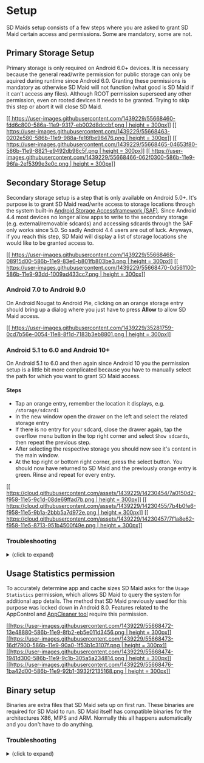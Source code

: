 # Setup
SD Maids setup consists of a few steps where you are asked to grant SD Maid certain access and permissions. Some are mandatory, some are not.

## Primary Storage Setup
Primary storage is only required on Android 6.0+ devices. It is necessary because the general read/write permission for public storage can only be aquired during runtime since Android 6.0. Granting these permissions is mandatory as otherwise SD Maid will not function (what good is SD Maid if it can't access any files).
Although ROOT permission superseed any other permission, even on rooted devices it needs to be granted. Trying to skip this step or abort it will close SD Maid.

[[[ https://user-images.githubusercontent.com/1439229/55668460-fdd6c800-586a-11e9-9317-eb002d8dccbf.png | height = 300px]]](https://user-images.githubusercontent.com/1439229/55668460-fdd6c800-586a-11e9-9317-eb002d8dccbf.png)
[[[ https://user-images.githubusercontent.com/1439229/55668463-0202e580-586b-11e9-988a-fe16fbe98476.png | height = 300px]]](https://user-images.githubusercontent.com/1439229/55668463-0202e580-586b-11e9-988a-fe16fbe98476.png)
[[[ https://user-images.githubusercontent.com/1439229/55668465-04653f80-586b-11e9-8821-e9492db98c5f.png | height = 300px]]](https://user-images.githubusercontent.com/1439229/55668465-04653f80-586b-11e9-8821-e9492db98c5f.png)
[[[ https://user-images.githubusercontent.com/1439229/55668466-062f0300-586b-11e9-96fa-2ef5399e3e0c.png | height = 300px]]](https://user-images.githubusercontent.com/1439229/55668466-062f0300-586b-11e9-96fa-2ef5399e3e0c.png)

## Secondary Storage Setup
Secondary storage setup is a step that is only available on Android 5.0+. It's purpose is to grant SD Maid read/write access to storage locations through the system built-in [Android Storage Accessframework (SAF)](http://developer.android.com/guide/topics/providers/document-provider.html).
Since Android 4.4 most devices no longer allow apps to write to the secondary storage (e.g. external/removable sdcards) and accessing sdcards through the SAF only works since 5.0. So sadly Android 4.4 users are out of luck.
Anyways, if you reach this step, SD Maid will display a list of storage locations she would like to be granted access to.

[[[ https://user-images.githubusercontent.com/1439229/55668468-08915d00-586b-11e9-83e6-b801fb803be3.png | height = 300px]]](https://user-images.githubusercontent.com/1439229/55668468-08915d00-586b-11e9-83e6-b801fb803be3.png)
[[[ https://user-images.githubusercontent.com/1439229/55668470-0d561100-586b-11e9-93dd-1009ad433cc7.png | height = 300px]]](https://user-images.githubusercontent.com/1439229/55668470-0d561100-586b-11e9-93dd-1009ad433cc7.png)

### Android 7.0 to Android 9.0
On Android Nougat to Android Pie, clicking on an orange storage entry should bring up a dialog where you just have to press **Allow** to allow SD Maid access.

[[[ https://user-images.githubusercontent.com/1439229/35281759-0cd7b56e-0054-11e8-8f1d-7183b3eb8801.png | height = 300px]]](https://user-images.githubusercontent.com/1439229/35281759-0cd7b56e-0054-11e8-8f1d-7183b3eb8801.png)

### Android 5.1 to 6.0 and Android 10+
On Android 5.1 to 6.0 and then again since Android 10 you the permission setup is a little bit more complicated because you have to manually select the path for which you want to grant SD Maid access.

#### Steps
* Tap an orange entry, remember the location it displays, e.g. `/storage/sdcard1`
* In the new window open the drawer on the left and select the related storage entry
* If there is no entry for your sdcard, close the drawer again, tap the overflow menu button in the top right corner and select `Show sdcards`, then repeat the previous step.
* After selecting the respective storage you should now see it's content in the main window.
* At the top right or bottom right corner, press the select button.
You should now have returned to SD Maid and the previously orange entry is green. Rinse and repeat for every entry.

[[[ https://cloud.githubusercontent.com/assets/1439229/14230454/7a0150d2-f958-11e5-9c1d-08de69ffad7b.png | height = 300px]]](https://cloud.githubusercontent.com/assets/1439229/14230454/7a0150d2-f958-11e5-9c1d-08de69ffad7b.png)
[[[ https://cloud.githubusercontent.com/assets/1439229/14230455/7b4b0fe6-f958-11e5-9b1a-2bbb5a7d972e.png | height = 300px]]](https://cloud.githubusercontent.com/assets/1439229/14230455/7b4b0fe6-f958-11e5-9b1a-2bbb5a7d972e.png)
[[[ https://cloud.githubusercontent.com/assets/1439229/14230457/7f1a8e62-f958-11e5-8713-951b4500f49e.png | height = 300px]]](https://cloud.githubusercontent.com/assets/1439229/14230457/7f1a8e62-f958-11e5-8713-951b4500f49e.png)

### Troubleshooting

<details>
<summary>(click to expand)</summary>

#### Documents window is empty (shows no sdcards)
On some devices the `Documents` app that opens after pressing the orange entry is empty. No storage can be chosen despite having clicked `Show sdcards`. This means that your ROM (not SD Maid) does not correctly recognize your extra storage. A few Galaxy (S7/Note4) have this issue, seems to depend on how/when the sdcard was setup.

##### Known solutions
* Make sure that the app `External Storage (com.android.externalstorage)` has not been disabled.
* Formatting the sdcard. Possibly removing and reinserting the sdcard.
* Note: Currently due to a bug in SD Maid this skip can not be stepped. Update 4.1.4 will fix this soon ([#352](https://github.com/d4rken/sdmaid-public/issues/352)).

[[[ https://cloud.githubusercontent.com/assets/1439229/14278110/4e3c0e36-fb26-11e5-9c91-65d23eb48676.png | height = 300px]]](https://cloud.githubusercontent.com/assets/1439229/14278110/4e3c0e36-fb26-11e5-9c91-65d23eb48676.png)
[[[ https://cloud.githubusercontent.com/assets/1439229/14278050/0fa0defe-fb26-11e5-9062-0508bd60400b.png | height = 300px]]](https://cloud.githubusercontent.com/assets/1439229/14278050/0fa0defe-fb26-11e5-9062-0508bd60400b.png)
[[[ https://cloud.githubusercontent.com/assets/1439229/14278051/10a37028-fb26-11e5-9332-1be70f417221.png | height = 300px]]](https://cloud.githubusercontent.com/assets/1439229/14278051/10a37028-fb26-11e5-9332-1be70f417221.png)
[[[https://cloud.githubusercontent.com/assets/1439229/14278054/11e17aa2-fb26-11e5-8023-bbc16fd4cac2.png | height = 300px]]](https://cloud.githubusercontent.com/assets/1439229/14278054/11e17aa2-fb26-11e5-8023-bbc16fd4cac2.png)

#### Activity not found
The activity through which you grant SD Maid access is part of the "Documents" app, specifically the app with the packagename `com.android.documentsui` and `com.android.externalstorage`. This should be available on any 5.0+ ROM as it is part of the Android Open Source Project (AOSP). If you are getting this error you or someone else modified the ROM such that this app is either not installed or disabled. To check for it's existance you can enable "Show system apps" and then search for the packagename using SD Maids AppControl tool.

##### Known solutions
* Check whether the app is disabled by default on your device. Some ROMs (common on MIUI ROMs) ship with these system apps disabled. It's usually possible to find the apps in the systems app list and enable them by hand.
* Ask the manufactor why his 5.0+ ROM is not Android CTS compliant.

#### Invalid storage / Invalid input
If you select the wrong storage location (or SD Maid is just not happy with the selection for any reason) you will see and error message and the entry will stay orange. In some cases it is possible that you selected the correct storage and it still said "Invalid" and didn't accept it. Reasons for that are usually related to your devices ROM (e.g. [#312](https://github.com/d4rken/sdmaid-public/issues/312) or [#231](https://github.com/d4rken/sdmaid-public/issues/231)).

##### Known solutions
* In some cases removing, formatting and reinserting the sdcard helps (Known cases: Galaxy S7 edge).
* As a temporary solution you can permantly skip this step by choosing "Don't show again" from the overflow menu in the top right corner. If SD Maid v3 could acccess the storage previously, it should still be able to access it if you skip this step (e.g. on rooted devices). 

[[[https://cloud.githubusercontent.com/assets/1439229/14360338/3230618e-fcf6-11e5-9369-37a53ac5ae95.png | height = 300px]]](https://cloud.githubusercontent.com/assets/1439229/14360338/3230618e-fcf6-11e5-9369-37a53ac5ae95.png)
[[[https://cloud.githubusercontent.com/assets/1439229/14256420/51aa30f8-fa99-11e5-9853-5d6b41e4cbbc.png | height = 300px]]](https://cloud.githubusercontent.com/assets/1439229/14256420/51aa30f8-fa99-11e5-9853-5d6b41e4cbbc.png)

#### "Documents has stopped"
Certain LG and Samsung ROMs (Android 5.0-5.1 afaik) had a bug where the documents app crashed if one or more storage entries had an empty name. The specific exception is something a long a nullpointer exception.

##### Known solutions
* Updating the ROM, in most cases Samsung and LG fixed this bug with an update.
* Inserting the SD Card into another device and giving it a name (e.g. computer/notebook).

#### Permissions don't survive reboots
Despite successfully granting storage access, after rebooting the procedure has to be repeated. This is an Android bug and known to happen on all devices up to Android 7.0 where SD Maid has been installed to secondary storage (e.g. sdcard). Also see [#437](https://github.com/d4rken/sdmaid-public/issues/437).

##### Known solutions
* Move SD Maid back to internal storage

</details>

## Usage Statistics permission
To accurately determine app and cache sizes SD Maid asks for the `Usage Statistics` permission, which allows SD Maid to query the system for additional app details. The method that SD Maid previously used for this purpose was locked down in Android 8.0. Features related to the AppControl and [AppCleaner tool](https://github.com/d4rken/sdmaid-public/wiki/AppCleaner#accessibility-service) require this permission.

[[[https://user-images.githubusercontent.com/1439229/55668472-13e48880-586b-11e9-8fb2-eb5e011d3456.png | height = 300px]]](https://user-images.githubusercontent.com/1439229/55668472-13e48880-586b-11e9-8fb2-eb5e011d3456.png)
[[[https://user-images.githubusercontent.com/1439229/55668473-16df7900-586b-11e9-90a0-1f53b1c3107f.png | height = 300px]]](https://user-images.githubusercontent.com/1439229/55668473-16df7900-586b-11e9-90a0-1f53b1c3107f.png)
[[[https://user-images.githubusercontent.com/1439229/55668474-1941d300-586b-11e9-9c1b-305a5a234814.png | height = 300px]]](https://user-images.githubusercontent.com/1439229/55668474-1941d300-586b-11e9-9c1b-305a5a234814.png)
[[[https://user-images.githubusercontent.com/1439229/55668476-1ba42d00-586b-11e9-92b1-3932f2135168.png | height = 300px]]](https://user-images.githubusercontent.com/1439229/55668476-1ba42d00-586b-11e9-92b1-3932f2135168.png)

## Binary setup
Binaries are extra files that SD Maid sets up on first run. These binaries are required for SD Maid to run. SD Maid itself has compatible binaries for the architectures X86, MIPS and ARM. Normally this all happens automatically and you don't have to do anything.

### Troubleshooting

<details>
<summary>(click to expand)</summary>

The busybox binary is a mandatory file that needs to be setup, if this is not possible SD Maid can not continue. It is usually located in `/data/data/eu.thedarken.sdm/files/busybox`, but may also be placed in other location to circumvent root restrictions on specific ROMs (also see: [binary status](https://github.com/d4rken/sdmaid-public/wiki/Overview#binary-status)).

[[[https://cloud.githubusercontent.com/assets/1439229/14926312/e2b5c8da-0e4b-11e6-802f-b7436bed07b3.png | height = 300px]]](https://cloud.githubusercontent.com/assets/1439229/14926312/e2b5c8da-0e4b-11e6-802f-b7436bed07b3.png)

#### Cause: Faulty root setup
The most common reason for this error is a faulty root setup. SD Maid thinks it has root, but using it fails unexpectedly.

##### Known solutions:
* Remove SD Maid (the unlocker can stay installed), check that the folder `/data/data/eu.thedarken.sdm` is gone. Check that SD Maid is no longer visible in the SuperUser app. Reboot your device. Reinstall SD Maid. 
* Reroot the device.
* Clear the data of the SuperUser application.
* Deny SD Maid root access, then restart the device, grant SD Maid root access.
* Switch the SuperUser application.

#### Cause: Security restrictions
Some ROMs, most commonly Samsung ROMs, employ stronger security measures such as KNOX. SD Maids own toolkit may not be sufficient to work around all restrictions. Due to the restrictions SD Maid might have root, and might have been able to setup the binary, but can not use all commands with root.

##### Known solutions
* Disable KNOX.
* Change SELinux to `permissive`.* Try a different SuperUser application (e.g. SuperSU), which might offer better workarounds for specific security measures.

#### Cause: Permission issues
On both unrooted and rooted devices it is possible that directory permissions are so screwed up that it can not change or execute it's own files. This can happen during an update, reinstall, downgrade or any other case that interacts with a preexisting install.

##### Known solutions
* Clear data for SD Maid.
* Reinstall SD Maid.

#### Cause: Incompatible architecture
It's unlikely, but possible that your device has a cpu architecture for which SD Maid does not have a binary file (outside of ARM/MIPS/X86).

##### Known solutions
* Install a compatible binary into your system which SD Maid can access.
* Email SD Maids developer and ask if it possible to create a compatible binary.

</details>